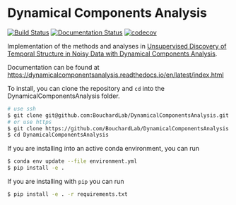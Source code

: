# Dynamical Components Analysis

[![Build Status](https://travis-ci.com/BouchardLab/DynamicalComponentsAnalysis.svg?branch=master)](https://travis-ci.com/BouchardLab/DynamicalComponentsAnalysis)
[![Documentation Status](https://readthedocs.org/projects/dynamicalcomponentsanalysis/badge/?version=latest)](https://dynamicalcomponentsanalysis.readthedocs.io/en/latest/?badge=latest)
[![codecov](https://codecov.io/gh/BouchardLab/DynamicalComponentsAnalysis/branch/master/graph/badge.svg)](https://codecov.io/gh/BouchardLab/DynamicalComponentsAnalysis)

Implementation of the methods and analyses in [Unsupervised Discovery of Temporal Structure in Noisy Data with Dynamical Components Analysis](https://arxiv.org/abs/1905.09944).

Documentation can be found at https://dynamicalcomponentsanalysis.readthedocs.io/en/latest/index.html

To install, you can clone the repository and `cd` into the DynamicalComponentsAnalysis folder.

```bash
# use ssh
$ git clone git@github.com:BouchardLab/DynamicalComponentsAnalysis.git
# or use https
$ git clone https://github.com/BouchardLab/DynamicalComponentsAnalysis.git
$ cd DynamicalComponentsAnalysis
```

If you are installing into an active conda environment, you can run

```bash
$ conda env update --file environment.yml
$ pip install -e .
```

If you are installing with `pip` you can run

```bash
$ pip install -e . -r requirements.txt
```
